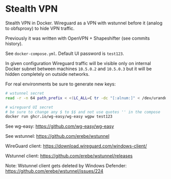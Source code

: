 # Stealth VPN

Stealth VPN in Docker. Wireguard as a VPN with wstunnel before it (analog to obfsproxy) to hide VPN traffic.

Previously it was written with OpenVPN + Shapeshifter (see commits history).

See `docker-compose.yml`. Default UI password is `test123`.

In given configuration Wireguard traffic will be visible only on internal Docker subnet between machines `10.5.0.2` and `10.5.0.3` but it will be hidden completely on outside networks.

For real environments be sure to generate new keys:

```bash
# wstunnel secret
read -r -n 64 path_prefix < <(LC_ALL=C tr -dc "[:alnum:]" < /dev/urandom); echo $path_prefix

# wireguard UI secret
# be sure to change any $ to $$ and not use quotes '' in the compose
docker run ghcr.io/wg-easy/wg-easy wgpw test123
```

See wg-easy: https://github.com/wg-easy/wg-easy

See wstunnel: https://github.com/erebe/wstunnel

WireGuard client: https://download.wireguard.com/windows-client/

Wstunnel client: https://github.com/erebe/wstunnel/releases

Note: Wstunnel client gets deleted by Windows Defender: https://github.com/erebe/wstunnel/issues/224
